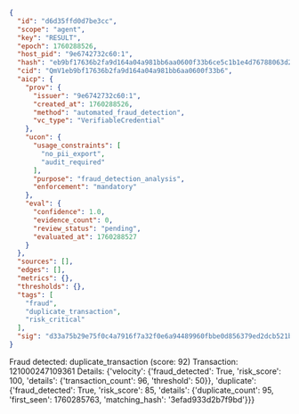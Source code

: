 ```json
{
  "id": "d6d35ffd0d7be3cc",
  "scope": "agent",
  "key": "RESULT",
  "epoch": 1760288526,
  "host_pid": "9e6742732c60:1",
  "hash": "eb9bf17636b2fa9d164a04a981bb6aa0600f33b6ce5c1b1e4d76788063d22913",
  "cid": "QmV1eb9bf17636b2fa9d164a04a981bb6aa0600f33b6",
  "aicp": {
    "prov": {
      "issuer": "9e6742732c60:1",
      "created_at": 1760288526,
      "method": "automated_fraud_detection",
      "vc_type": "VerifiableCredential"
    },
    "ucon": {
      "usage_constraints": [
        "no_pii_export",
        "audit_required"
      ],
      "purpose": "fraud_detection_analysis",
      "enforcement": "mandatory"
    },
    "eval": {
      "confidence": 1.0,
      "evidence_count": 0,
      "review_status": "pending",
      "evaluated_at": 1760288527
    }
  },
  "sources": [],
  "edges": [],
  "metrics": {},
  "thresholds": {},
  "tags": [
    "fraud",
    "duplicate_transaction",
    "risk_critical"
  ],
  "sig": "d33a75b29e75f0c4a7916f7a32f0e6a94489960fbbe0d856379ed2dcb521b607"
}
```

Fraud detected: duplicate_transaction (score: 92)
Transaction: 121000247109361
Details: {'velocity': {'fraud_detected': True, 'risk_score': 100, 'details': {'transaction_count': 96, 'threshold': 50}}, 'duplicate': {'fraud_detected': True, 'risk_score': 85, 'details': {'duplicate_count': 95, 'first_seen': 1760285763, 'matching_hash': '3efad933d2b7f9bd'}}}